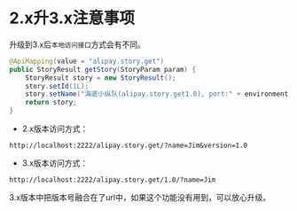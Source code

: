 # 2.x升3.x注意事项

升级到3.x后`本地访问接口`方式会有不同。

```java
@ApiMapping(value = "alipay.story.get")
public StoryResult getStory(StoryParam param) {
    StoryResult story = new StoryResult();
    story.setId(1L);
    story.setName("海底小纵队(alipay.story.get1.0), port:" + environment.getProperty("server.port") + ", param:" + param);
    return story;
}
```

- 2.x版本访问方式：

`http://localhost:2222/alipay.story.get/?name=Jim&version=1.0`

- 3.x版本访问方式：

`http://localhost:2222/alipay.story.get/1.0/?name=Jim`

3.x版本中把版本号融合在了url中，如果这个功能没有用到，可以放心升级。
